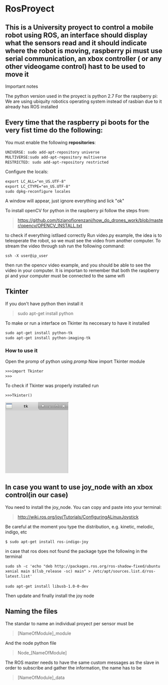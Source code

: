 
# RosProyect
## This is a University proyect to control a mobile robot using ROS, an interface should display what the sensors read and it should indicate where the robot is moving, raspberry pi must use serial communication, an xbox controller ( or any other videogame control) hast to be used to move it
Important notes


The python version used in the proyect is python 2.7
For the raspberry pi:
We are using ubiquity robotics operating system instead of rasbian due to it already has ROS installed
## Every time that the raspberry pi boots for the very fist time do the following:

You must enable the following **repositories**:
```
UNIVERSE: sudo add-apt-repository universe
MULTIVERSE:sudo add-apt-repository multiverse
RESTRICTED: sudo add-apt-repository restricted
```
Configure the locals:
```
export LC_ALL="en_US.UTF-8"
export LC_CTYPE="en_US.UTF-8"
sudo dpkg-reconfigure locales
```
A window will appear, just ignore everything and lick "ok"

To install openCV for python in the raspberry pi follow the steps from:
> https://github.com/tizianofiorenzani/how_do_drones_work/blob/master/opencv/OPENCV_INSTALL.txt

to check if everything istllaed correctly Run video.py example, the idea is to teleoperate the robot, so we must see the video from another computer.
To stream the video through ssh run the following command:
```
ssh -X user@ip_user 
```
 then run the opencv video example, and you should be able to see the video in your computer. It is importan to remember that both the raspberry pi and your computer must be connected to the same wifi
 
## Tkinter

If you don't have python then install it
> sudo apt-get install python

To make or run a interface on Tkinter its neccesary to have it installed
```
sudo apt-get install python-tk
sudo apt-get install python-imaging-tk
```
### How to use it

Open the promp of python using *promp*
Now import Tkinter module
```
>>>import Tkinter
>>>
```
To check if Tkinter was properly installed run
```
>>>Tkinter()
```
![Screenshot](Tk.png)

## In case you want to use joy_node with an xbox control(in our case)
You need to install the joy_node. You can copy and paste into your terminal:
> http://wiki.ros.org/joy/Tutorials/ConfiguringALinuxJoystick

Be careful at the moment you type the distribution, e.g. kinetic, melodic, indigo, etc
```
$ sudo apt-get install ros-indigo-joy
```
in case that ros does not found the package type the following in the terminal
```
sudo sh -c 'echo "deb http://packages.ros.org/ros-shadow-fixed/ubuntu xenial main $(lsb_release -sc) main" > /etc/apt/sources.list.d/ros-latest.list'

sudo apt-get install libusb-1.0-0-dev

```
Then update and finally install the joy node

## Naming the files
The standar to name an individual proyect per sensor must be
> [NameOfModule]_module
 
And the node python file
> Node_[NameOfModule]
 
The ROS master needs to have the same custom messages as the slave in order to subscribe and gather the information, the name has to be
> [NameOfModule]_data
